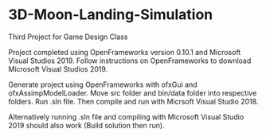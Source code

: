 # 3D-Moon-Landing-Simulation
Third Project for Game Design Class

Project completed using OpenFrameworks version 0.10.1 and Microsoft Visual Studios 2019. Follow instructions on OpenFrameworks to download Microsoft Visual Studios 2019.

Generate project using OpenFrameworks with ofxGui and ofxAssimpModelLoader. Move src folder and bin/data folder into respective folders. Run .sln file. Then compile and run with Micrsoft Visual Studio 2018.

Alternatively running .sln file and compiling with Microsoft Visual Studio 2019 should also work (Build solution then run).
